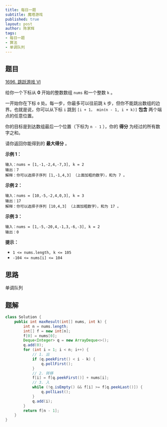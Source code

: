 ```yaml
---
title: 每日一题
subtitle: 魔塔游戏
published: true
layout: post
author: 陈家辉
tags:
- 每日一题
- 算法
- 单调队列
---
```


## 题目

[1696. 跳跃游戏 VI](https://leetcode.cn/problems/jump-game-vi/)

给你一个下标从 **0** 开始的整数数组 `nums` 和一个整数 `k` 。

一开始你在下标 `0` 处。每一步，你最多可以往前跳 `k` 步，但你不能跳出数组的边界。也就是说，你可以从下标 `i` 跳到 `[i + 1， min(n - 1, i + k)]` **包含** 两个端点的任意位置。

你的目标是到达数组最后一个位置（下标为 `n - 1` ），你的 **得分** 为经过的所有数字之和。

请你返回你能得到的 **最大得分** 。

 

**示例 1：**

```
输入：nums = [1,-1,-2,4,-7,3], k = 2
输出：7
解释：你可以选择子序列 [1,-1,4,3] （上面加粗的数字），和为 7 。
```

**示例 2：**

```
输入：nums = [10,-5,-2,4,0,3], k = 3
输出：17
解释：你可以选择子序列 [10,4,3] （上面加粗数字），和为 17 。
```

**示例 3：**

```
输入：nums = [1,-5,-20,4,-1,3,-6,-3], k = 2
输出：0
```

 

**提示：**

-  `1 <= nums.length, k <= 105`
- `-104 <= nums[i] <= 104`

## 思路

单调队列

## 题解

```java
class Solution {
    public int maxResult(int[] nums, int k) {
        int n = nums.length;
        int[] f = new int[n];
        f[0] = nums[0];
        Deque<Integer> q = new ArrayDeque<>();
        q.add(0);
        for (int i = 1; i < n; i++) {
            // 1. 出
            if (q.peekFirst() < i - k) {
                q.pollFirst();
            }
            // 2. 转移
            f[i] = f[q.peekFirst()] + nums[i];
            // 3. 入
            while (!q.isEmpty() && f[i] >= f[q.peekLast()]) {
                q.pollLast();
            }
            q.add(i);
        }
        return f[n - 1];
    }
}
```

